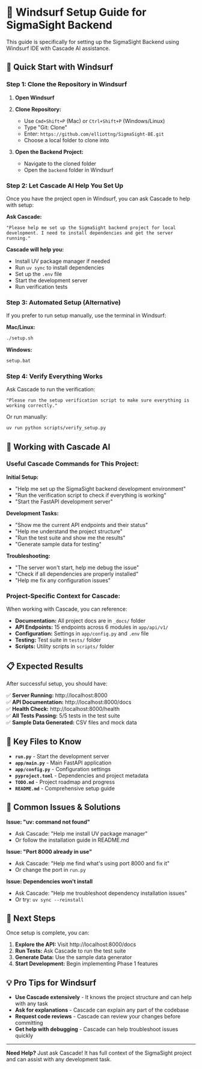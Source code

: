 # 🌊 Windsurf Setup Guide for SigmaSight Backend

This guide is specifically for setting up the SigmaSight Backend using Windsurf IDE with Cascade AI assistance.

## 🚀 Quick Start with Windsurf

### Step 1: Clone the Repository in Windsurf

1. **Open Windsurf**
2. **Clone Repository:**
   - Use `Cmd+Shift+P` (Mac) or `Ctrl+Shift+P` (Windows/Linux)
   - Type "Git: Clone"
   - Enter: `https://github.com/elliottng/SigmaSight-BE.git`
   - Choose a local folder to clone into

3. **Open the Backend Project:**
   - Navigate to the cloned folder
   - Open the `backend` folder in Windsurf

### Step 2: Let Cascade AI Help You Set Up

Once you have the project open in Windsurf, you can ask Cascade to help with setup:

**Ask Cascade:**
```
"Please help me set up the SigmaSight backend project for local development. I need to install dependencies and get the server running."
```

**Cascade will help you:**
- Install UV package manager if needed
- Run `uv sync` to install dependencies
- Set up the `.env` file
- Start the development server
- Run verification tests

### Step 3: Automated Setup (Alternative)

If you prefer to run setup manually, use the terminal in Windsurf:

**Mac/Linux:**
```bash
./setup.sh
```

**Windows:**
```cmd
setup.bat
```

### Step 4: Verify Everything Works

Ask Cascade to run the verification:
```
"Please run the setup verification script to make sure everything is working correctly."
```

Or run manually:
```bash
uv run python scripts/verify_setup.py
```

## 🤖 Working with Cascade AI

### Useful Cascade Commands for This Project:

**Initial Setup:**
- "Help me set up the SigmaSight backend development environment"
- "Run the verification script to check if everything is working"
- "Start the FastAPI development server"

**Development Tasks:**
- "Show me the current API endpoints and their status"
- "Help me understand the project structure"
- "Run the test suite and show me the results"
- "Generate sample data for testing"

**Troubleshooting:**
- "The server won't start, help me debug the issue"
- "Check if all dependencies are properly installed"
- "Help me fix any configuration issues"

### Project-Specific Context for Cascade:

When working with Cascade, you can reference:
- **Documentation:** All project docs are in `_docs/` folder
- **API Endpoints:** 15 endpoints across 6 modules in `app/api/v1/`
- **Configuration:** Settings in `app/config.py` and `.env` file
- **Testing:** Test suite in `tests/` folder
- **Scripts:** Utility scripts in `scripts/` folder

## 📋 Expected Results

After successful setup, you should have:

✅ **Server Running:** http://localhost:8000  
✅ **API Documentation:** http://localhost:8000/docs  
✅ **Health Check:** http://localhost:8000/health  
✅ **All Tests Passing:** 5/5 tests in the test suite  
✅ **Sample Data Generated:** CSV files and mock data  

## 🔧 Key Files to Know

- **`run.py`** - Start the development server
- **`app/main.py`** - Main FastAPI application
- **`app/config.py`** - Configuration settings
- **`pyproject.toml`** - Dependencies and project metadata
- **`TODO.md`** - Project roadmap and progress
- **`README.md`** - Comprehensive setup guide

## 🐛 Common Issues & Solutions

**Issue: "uv: command not found"**
- Ask Cascade: "Help me install UV package manager"
- Or follow the installation guide in README.md

**Issue: "Port 8000 already in use"**
- Ask Cascade: "Help me find what's using port 8000 and fix it"
- Or change the port in `run.py`

**Issue: Dependencies won't install**
- Ask Cascade: "Help me troubleshoot dependency installation issues"
- Or try: `uv sync --reinstall`

## 🎯 Next Steps

Once setup is complete, you can:

1. **Explore the API:** Visit http://localhost:8000/docs
2. **Run Tests:** Ask Cascade to run the test suite
3. **Generate Data:** Use the sample data generator
4. **Start Development:** Begin implementing Phase 1 features

## 💡 Pro Tips for Windsurf

- **Use Cascade extensively** - It knows the project structure and can help with any task
- **Ask for explanations** - Cascade can explain any part of the codebase
- **Request code reviews** - Cascade can review your changes before committing
- **Get help with debugging** - Cascade can help troubleshoot issues quickly

---

**Need Help?** Just ask Cascade! It has full context of the SigmaSight project and can assist with any development task.
